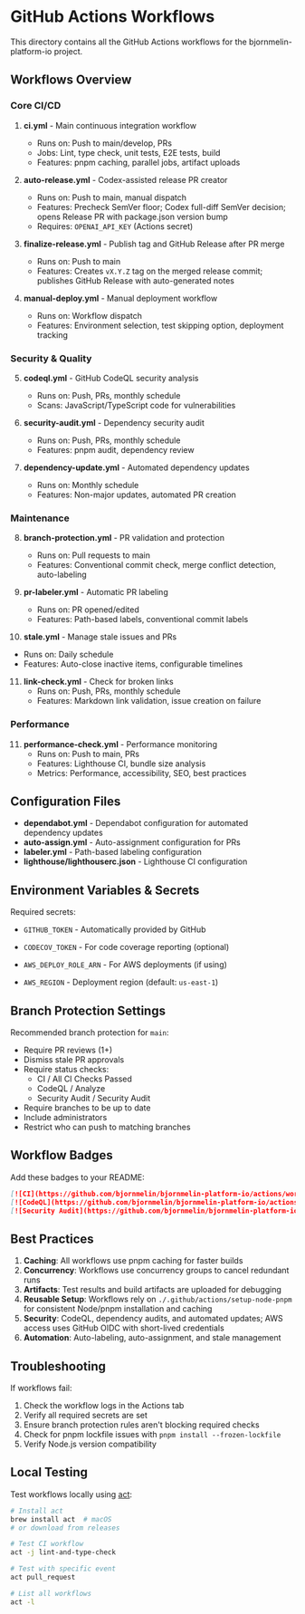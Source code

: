 # GitHub Actions Workflows

This directory contains all the GitHub Actions workflows for the bjornmelin-platform-io project.

## Workflows Overview

### Core CI/CD

1. **ci.yml** - Main continuous integration workflow
   - Runs on: Push to main/develop, PRs
   - Jobs: Lint, type check, unit tests, E2E tests, build
   - Features: pnpm caching, parallel jobs, artifact uploads

2. **auto-release.yml** - Codex-assisted release PR creator
   - Runs on: Push to main, manual dispatch
   - Features: Precheck SemVer floor; Codex full-diff SemVer decision; opens Release PR with package.json version bump
   - Requires: `OPENAI_API_KEY` (Actions secret)

3. **finalize-release.yml** - Publish tag and GitHub Release after PR merge
   - Runs on: Push to main
   - Features: Creates `vX.Y.Z` tag on the merged release commit; publishes GitHub Release with auto-generated notes

4. **manual-deploy.yml** - Manual deployment workflow
   - Runs on: Workflow dispatch
   - Features: Environment selection, test skipping option, deployment tracking

### Security & Quality

5. **codeql.yml** - GitHub CodeQL security analysis
   - Runs on: Push, PRs, monthly schedule
   - Scans: JavaScript/TypeScript code for vulnerabilities

6. **security-audit.yml** - Dependency security audit
   - Runs on: Push, PRs, monthly schedule
   - Features: pnpm audit, dependency review

7. **dependency-update.yml** - Automated dependency updates
   - Runs on: Monthly schedule
   - Features: Non-major updates, automated PR creation

### Maintenance

8. **branch-protection.yml** - PR validation and protection
   - Runs on: Pull requests to main
   - Features: Conventional commit check, merge conflict detection, auto-labeling

9. **pr-labeler.yml** - Automatic PR labeling
   - Runs on: PR opened/edited
   - Features: Path-based labels, conventional commit labels

10. **stale.yml** - Manage stale issues and PRs

- Runs on: Daily schedule
- Features: Auto-close inactive items, configurable timelines

11. **link-check.yml** - Check for broken links
    - Runs on: Push, PRs, monthly schedule
    - Features: Markdown link validation, issue creation on failure

### Performance

11. **performance-check.yml** - Performance monitoring
    - Runs on: Push to main, PRs
    - Features: Lighthouse CI, bundle size analysis
    - Metrics: Performance, accessibility, SEO, best practices

## Configuration Files

- **dependabot.yml** - Dependabot configuration for automated dependency updates
- **auto-assign.yml** - Auto-assignment configuration for PRs
- **labeler.yml** - Path-based labeling configuration
- **lighthouse/lighthouserc.json** - Lighthouse CI configuration

## Environment Variables & Secrets

Required secrets:

- `GITHUB_TOKEN` - Automatically provided by GitHub
- `CODECOV_TOKEN` - For code coverage reporting (optional)
  
- `AWS_DEPLOY_ROLE_ARN` - For AWS deployments (if using)
- `AWS_REGION` - Deployment region (default: `us-east-1`)

## Branch Protection Settings

Recommended branch protection for `main`:

- Require PR reviews (1+)
- Dismiss stale PR approvals
- Require status checks:
  - CI / All CI Checks Passed
  - CodeQL / Analyze
  - Security Audit / Security Audit
- Require branches to be up to date
- Include administrators
- Restrict who can push to matching branches

## Workflow Badges

Add these badges to your README:

```markdown
[![CI](https://github.com/bjornmelin/bjornmelin-platform-io/actions/workflows/ci.yml/badge.svg)](https://github.com/bjornmelin/bjornmelin-platform-io/actions/workflows/ci.yml)
[![CodeQL](https://github.com/bjornmelin/bjornmelin-platform-io/actions/workflows/codeql.yml/badge.svg)](https://github.com/bjornmelin/bjornmelin-platform-io/actions/workflows/codeql.yml)
[![Security Audit](https://github.com/bjornmelin/bjornmelin-platform-io/actions/workflows/security-audit.yml/badge.svg)](https://github.com/bjornmelin/bjornmelin-platform-io/actions/workflows/security-audit.yml)
```

## Best Practices

1. **Caching**: All workflows use pnpm caching for faster builds
2. **Concurrency**: Workflows use concurrency groups to cancel redundant runs
3. **Artifacts**: Test results and build artifacts are uploaded for debugging
4. **Reusable Setup**: Workflows rely on `./.github/actions/setup-node-pnpm` for consistent Node/pnpm installation and caching
5. **Security**: CodeQL, dependency audits, and automated updates; AWS access uses GitHub OIDC with short-lived credentials
6. **Automation**: Auto-labeling, auto-assignment, and stale management

## Troubleshooting

If workflows fail:

1. Check the workflow logs in the Actions tab
2. Verify all required secrets are set
3. Ensure branch protection rules aren't blocking required checks
4. Check for pnpm lockfile issues with `pnpm install --frozen-lockfile`
5. Verify Node.js version compatibility

## Local Testing

Test workflows locally using [act](https://github.com/nektos/act):

```bash
# Install act
brew install act  # macOS
# or download from releases

# Test CI workflow
act -j lint-and-type-check

# Test with specific event
act pull_request

# List all workflows
act -l
```
